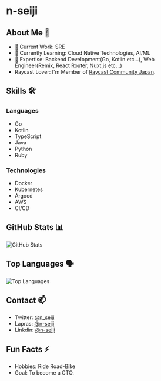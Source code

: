 # n-seiji

## About Me 👋

- 🔭 Current Work: SRE
- 🌱 Currently Learning: Cloud Native Technologies, AI/ML
- 💬 Expertise: Backend Development(Go, Kotlin etc...), Web Engineer(Remix, React Router, Nuxt.js etc...)
- Raycast Lover: I'm Member of [Raycast Community Japan](https://devx.jp/rct).

## Skills 🛠

### Languages
- Go
- Kotlin
- TypeScript
- Java
- Python
- Ruby

### Technologies
- Docker
- Kubernetes
- Argocd
- AWS
- CI/CD

## GitHub Stats 📊

![GitHub Stats](https://github-readme-stats.vercel.app/api?username=n-seiji&show_icons=true&theme=radical&show=reviews,discussions_started,discussions_answered,prs_merged,prs_merged_percentage)

## Top Languages 🗣

![Top Languages](https://github-readme-stats.vercel.app/api/top-langs/?username=n-seiji&layout=compact&theme=tokyonight&hide=html,css)

## Contact 📫

- Twitter: [@n_seiji](https://twitter.com/n_seiji)
- Lapras: [@n-seiji](https://qiita.com/se_eiji)
- Linkdin: [@n-seiji](https://www.linkedin.com/in/n-seiji/)

## Fun Facts ⚡

- Hobbies: Ride Road-Bike
- Goal: To become a CTO.
